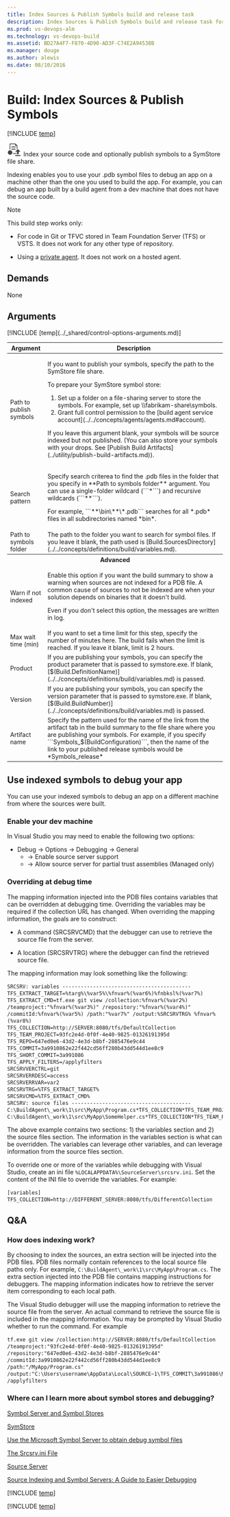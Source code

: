 ```yaml
---
title: Index Sources & Publish Symbols build and release task
description: Index Sources & Publish Symbols build and release task for Microsoft Visual Studio Team Services (VSTS) and Microsoft Team Foundation Server (TFS)
ms.prod: vs-devops-alm
ms.technology: vs-devops-build
ms.assetid: BD27A4F7-F870-4D90-AD3F-C74E2A94538B
ms.manager: douge
ms.author: alewis
ms.date: 08/10/2016
---
```


# Build: Index Sources & Publish Symbols

[!INCLUDE [temp](../../_shared/version-tfs-2015-rtm.md)]

![](_img/index-sources-publish-symbols.png) Index your source code and optionally publish symbols to a SymStore file share.

Indexing enables you to use your .pdb symbol files to debug an app on a machine other than the one you used to build the app. For example, you can debug an app built by a build agent from a dev machine that does not have the source code.

> [!NOTE]
> This build step works only:
> 
> * For code in Git or TFVC stored in Team Foundation Server (TFS) or VSTS. It does not work for any other type of repository.
> 
> * Using a [private agent](../../concepts/agents/agents.md#install). It does not work on a hosted agent.

## Demands

None

## Arguments

<table>
<thead>
<tr>
<th>Argument</th>
<th>Description</th>
</tr>
</thead>
<tr>
<td>Path to publish symbols</td>
<td><p>If you want to publish your symbols, specify the path to the SymStore file share.
</p>
<p>To prepare your SymStore symbol store:</p>
<ol>
<li>Set up a folder on a file-sharing server to store the symbols. For example, set up \\fabrikam-share\symbols.</li>
<li>Grant full control permission to the [build agent service account](../../concepts/agents/agents.md#account).</li>
</ol>
<p>If you leave this argument blank, your symbols will be source indexed but not published. (You can also store your symbols with your drops. See [Publish Build Artifacts](../utility/publish-build-artifacts.md)).
</p>
</td>
</tr>
<tr>
<td>Search pattern</td>
<td>
<p>Specify search criterea to find the .pdb files in the folder that you specify in **Path to symbols folder** argument. You can use a single-folder wildcard (```*```) and recursive wildcards (```**```).</p>
<p> For example, ```**\bin\**\*.pdb``` searches for all *.pdb* files in all subdirectories named *bin*.</p>
</td>
</tr>
<tr>
<td>Path to symbols folder </td>
<td>The path to the folder you want to search for symbol files.  If you leave it blank, the path used is [Build.SourcesDirectory](../../concepts/definitions/build/variables.md).</td>
</tr>
<tr>
<th style="text-align: center" colspan="2">Advanced</th>
</tr>
<tr>
<td>Warn if not indexed</td>
<td><p>Enable this option if you want the build summary to show a warning when sources are not indexed for a PDB file. A common cause of sources to not be indexed are when your solution depends on binaries that it doesn't build.</p>
<p>Even if you don't select this option, the messages are written in log.
</p></td>
</tr>
<tr>
<td>Max wait time (min) </td>
<td>If you want to set a time limit for this step, specify the number of minutes here. The build fails when the limit is reached. If you leave it blank, limit is 2 hours.</td>
</tr>
<tr>
<td>Product</td>
<td>If you are publishing your symbols, you can specify the product parameter that is passed to symstore.exe. If blank, [$(Build.DefinitionName)](../../concepts/definitions/build/variables.md) is passed.</td>
</tr>
<tr>
<td>Version</td>
<td>If you are publishing your symbols, you can specify the version parameter that is passed to symstore.exe.  If blank, [$(Build.BuildNumber)](../../concepts/definitions/build/variables.md) is passed.</td>
</tr>
<tr>
<td>Artifact name</td>
<td>Specify the pattern used for the name of the link from the artifact tab in the build summary to the file share where you are publishing your symbols. For example, if you specify ```Symbols_$(BuildConfiguration)```, then the name of the link to your published release symbols would be *Symbols_release*</td>
</tr>
[!INCLUDE [temp](../_shared/control-options-arguments.md)]
</table>

## Use indexed symbols to debug your app

You can use your indexed symbols to debug an app on a different machine from where the sources were built.

### Enable your dev machine

In Visual Studio you may need to enable the following two options:

* Debug -> Options -> Debugging -> General
  * -> Enable source server support
  * -> Allow source server for partial trust assemblies (Managed only)

### Overriding at debug time

The mapping information injected into the PDB files contains variables that can be overridden at debugging time. Overriding the variables may be required if the collection URL has changed. When overriding the mapping information, the goals are to construct:

* A command (SRCSRVCMD) that the debugger can use to retrieve the source file from the server.

* A location (SRCSRVTRG) where the debugger can find the retrieved source file.

 The mapping information may look something like the following:

```
SRCSRV: variables ------------------------------------------
TFS_EXTRACT_TARGET=%targ%\%var5%\%fnvar%(%var6%)%fnbksl%(%var7%)
TFS_EXTRACT_CMD=tf.exe git view /collection:%fnvar%(%var2%) /teamproject:"%fnvar%(%var3%)" /repository:"%fnvar%(%var4%)" /commitId:%fnvar%(%var5%) /path:"%var7%" /output:%SRCSRVTRG% %fnvar%(%var8%)
TFS_COLLECTION=http://SERVER:8080/tfs/DefaultCollection
TFS_TEAM_PROJECT=93fc2e4d-0f0f-4e40-9825-01326191395d
TFS_REPO=647ed0e6-43d2-4e3d-b8bf-2885476e9c44
TFS_COMMIT=3a9910862e22f442cd56ff280b43dd544d1ee8c9
TFS_SHORT_COMMIT=3a991086
TFS_APPLY_FILTERS=/applyfilters
SRCSRVVERCTRL=git
SRCSRVERRDESC=access
SRCSRVERRVAR=var2
SRCSRVTRG=%TFS_EXTRACT_TARGET%
SRCSRVCMD=%TFS_EXTRACT_CMD%
SRCSRV: source files ---------------------------------------
C:\BuildAgent\_work\1\src\MyApp\Program.cs*TFS_COLLECTION*TFS_TEAM_PROJECT*TFS_REPO*TFS_COMMIT*TFS_SHORT_COMMIT*/MyApp/Program.cs*TFS_APPLY_FILTERS
C:\BuildAgent\_work\1\src\MyApp\SomeHelper.cs*TFS_COLLECTION*TFS_TEAM_PROJECT*TFS_REPO*TFS_COMMIT*TFS_SHORT_COMMIT*/MyApp/SomeHelper.cs*TFS_APPLY_FILTERS
```

 The above example contains two sections: 1) the variables section and 2) the source files section. The information in the variables section is what can be overridden. The variables can leverage other variables, and can leverage information from the source files section.

 To override one or more of the variables while debugging with Visual Studio, create an ini file ```%LOCALAPPDATA%\SourceServer\srcsrv.ini```. Set the content of the INI file to override the variables. For example:

```
[variables]
TFS_COLLECTION=http://DIFFERENT_SERVER:8080/tfs/DifferentCollection
```

## Q&A
<!-- BEGINSECTION class="md-qanda" -->


### How does indexing work?

By choosing to index the sources, an extra section will be injected into the PDB files. PDB files normally contain references to the local source file paths only. For example, ```C:\BuildAgent\_work\1\src\MyApp\Program.cs```. The extra section injected into the PDB file contains mapping instructions for debuggers. The mapping information indicates how to retrieve the server item corresponding to each local path.

 The Visual Studio debugger will use the mapping information to retrieve the source file from the server. An actual command to retrieve the source file is included in the mapping information. You may be prompted by Visual Studio whether to run the command. For example
```
tf.exe git view /collection:http://SERVER:8080/tfs/DefaultCollection /teamproject:"93fc2e4d-0f0f-4e40-9825-01326191395d" /repository:"647ed0e6-43d2-4e3d-b8bf-2885476e9c44" /commitId:3a9910862e22f442cd56ff280b43dd544d1ee8c9 /path:"/MyApp/Program.cs" /output:"C:\Users\username\AppData\Local\SOURCE~1\TFS_COMMIT\3a991086\MyApp\Program.cs" /applyfilters
```

### Where can I learn more about symbol stores and debugging?

[Symbol Server and Symbol Stores](https://msdn.microsoft.com/en-us/library/ms680693%28VS.85%29.aspx)

[SymStore](https://msdn.microsoft.com/en-us/library/ff558848%28VS.85%29.aspx)

[Use the Microsoft Symbol Server to obtain debug symbol files](https://msdn.microsoft.com/en-us/library/windows/desktop/ee416588%28v=vs.85%29.aspx)

[The Srcsrv.ini File](https://msdn.microsoft.com/en-us/library/windows/hardware/ff558876%28v=vs.85%29.aspx)

[Source Server](https://msdn.microsoft.com/en-us/library/windows/desktop/ms680641%28v=vs.85%29.aspx)

[Source Indexing and Symbol Servers: A Guide to Easier Debugging](http://www.codeproject.com/Articles/115125/Source-Indexing-and-Symbol-Servers-A-Guide-to-Easi)

[!INCLUDE [temp](../../_shared/qa-agents.md)]

[!INCLUDE [temp](../../_shared/qa-versions.md)]

<!-- ENDSECTION -->
